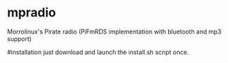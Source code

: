 # mpradio
Morrolinux's Pirate radio (PiFmRDS implementation with bluetooth and mp3 support)

#installation
just download and launch the install.sh script once.
